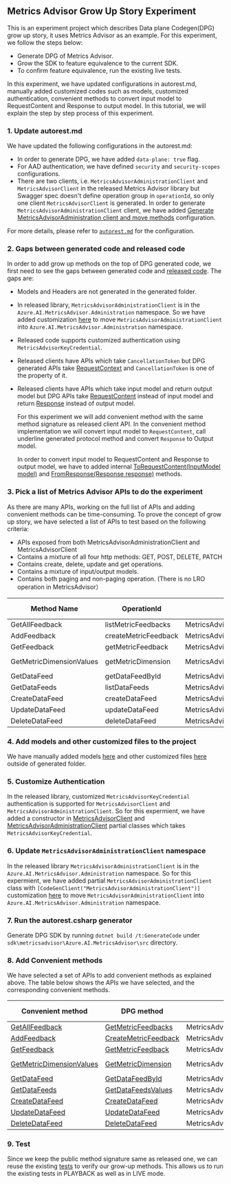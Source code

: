 ## Metrics Advisor Grow Up Story Experiment

This is an experiment project which describes Data plane Codegen(DPG) grow up story, it uses Metrics Advisor as an example. For this experiment, we follow the steps below:
- Generate DPG of Metrics Advisor.
- Grow the SDK to feature equivalence to the current SDK. 
- To confirm feature equivalence, run the existing live tests.

In this experiment, we have updated configurations in autorest.md, manually added customized codes such as models, customized authentication, convenient methods to convert input model to RequestContent and Response to output model. In this tutorial, we will explain the step by step process of this experiment.

### 1. Update autorest.md

We have updated the following configurations in the autorest.md:
* In order to generate DPG, we have added `data-plane: true` flag.
* For AAD authentication, we have defined `security` and `security-scopes` configurations.
* There are two clients, i.e. `MetricsAdvisorAdministrationClient` and `MetricsAdvisorClient` in the released Metrics Advisor library but Swagger spec doesn't define operation group in `operationId`, so only one client `MetricsAdvisorClient` is generated. In order to generate `MetricsAdvisorAdministrationClient` client, we have added [Generate MetricsAdvisorAdministration client and move methods](https://github.com/ShivangiReja/azure-sdk-for-net/blob/MetricsAdvisor-Experiment/sdk/metricsadvisor/Azure.AI.MetricsAdvisor/src/autorest.md#generate-metricsadvisoradministration-client-and-move-methods) configuration.

For more details, please refer to [`autorest.md`](https://github.com/ShivangiReja/azure-sdk-for-net/blob/MetricsAdvisor-Experiment/sdk/metricsadvisor/Azure.AI.MetricsAdvisor/src/autorest.md) for the configuration.

### 2. Gaps between generated code and released code

In order to add grow up methods on the top of DPG generated code, we first need to see the gaps between generated code and [released code](https://github.com/Azure/azure-sdk-for-net/tree/main/sdk/metricsadvisor/Azure.AI.MetricsAdvisor/src). The gaps are:

* Models and Headers are not generated in the generated folder.
* In released library, `MetricsAdvisorAdministrationClient` is in the `Azure.AI.MetricsAdvisor.Administration` namespace. So we have added customization [here](https://github.com/ShivangiReja/azure-sdk-for-net/blob/MetricsAdvisor-Experiment/sdk/metricsadvisor/Azure.AI.MetricsAdvisor/src/MetricsAdvisorAdministrationClient.cs#L20) to move `MetricsAdvisorAdministrationClient` into `Azure.AI.MetricsAdvisor.Administration` namespace.
* Released code supports customized authentication using `MetricsAdvisorKeyCredential`.
* Released clients have APIs which take `CancellationToken` but DPG generated APIs take [RequestContext](https://github.com/Azure/azure-sdk-for-net/blob/main/sdk/core/Azure.Core/src/RequestContext.cs#L15) and `CancellationToken` is one of the property of it.
* Released clients have APIs which take input model and return output model but DPG APIs take [RequestContent](https://github.com/Azure/azure-sdk-for-net/blob/main/sdk/core/Azure.Core/src/RequestContent.cs#L18) instead of input model and return [Response](https://github.com/Azure/azure-sdk-for-net/blob/main/sdk/core/Azure.Core/src/Response.cs) instead of output model.

  For this experiment we will add convenient method with the same method signature as released client API. In the convenient method implementation we will convert input model to `RequestContent`, call underline generated protocol method and convert `Response` to Output model.

  In order to convert input model to RequestContent and Response to output model, we have to added internal [ToRequestContent(InputModel model)](https://github.com/ShivangiReja/azure-sdk-for-net/blob/MetricsAdvisor-Experiment/sdk/metricsadvisor/Azure.AI.MetricsAdvisor/src/Models/DataFeedDetail.Serialization.cs#L493) and [FromResponse(Response response)](https://github.com/ShivangiReja/azure-sdk-for-net/blob/MetricsAdvisor-Experiment/sdk/metricsadvisor/Azure.AI.MetricsAdvisor/src/Models/DataFeedDetail.Serialization.cs#L487) methods.


### 3. Pick a list of Metrics Advisor APIs to do the experiment

As there are many APIs, working on the full list of APIs and adding convenient methods can be time-consuming. To prove the concept of grow up story, we have selected a list of APIs to test based on the following criteria:

* APIs exposed from both MetricsAdvisorAdministrationClient and MetricsAdvisorClient
* Contains a mixture of all four http methods:  GET, POST, DELETE, PATCH
* Contains create, delete, update and get operations.
* Contains a mixture of input/output models.
* Contains both paging and non-paging operation. (There is no LRO operation in MetricsAdvisor）


| Method Name                                     | OperationId                                   | Client                                 | HTTP Method | Return type| Parameters
|-----------------------------------------|-----------------------------------------|-----------------------------------------|-------------------------------------------------------------------------------|--------------|--------------|
| GetAllFeedback | listMetricFeedbacks | MetricsAdvisorClient               | POST   | `Pageable<MetricFeedback>`    | `string`, `GetAllFeedbackOptions`|
| AddFeedback | createMetricFeedback | MetricsAdvisorClient               | POST   | `<Response<MetricFeedback>`    | `MetricFeedback` |
| GetFeedback | getMetricFeedback | MetricsAdvisorClient               | GET   | `Response<MetricFeedback>`    | `string` |
| GetMetricDimensionValues | getMetricDimension       | MetricsAdvisorClient               | POST    | `Pageable<string>`   | `string`, `string`, `GetMetricDimensionValuesOptions`|
| GetDataFeed   | getDataFeedById     | MetricsAdvisorAdministrationClient       | GET  | `Response<DataFeed>`         | `string` |
| GetDataFeeds | listDataFeeds     | MetricsAdvisorAdministrationClient              | GET  | `Pageable<DataFeed>`   | `GetDataFeedsOptions` |
| CreateDataFeed | createDataFeed     | MetricsAdvisorAdministrationClient          | POST | `Response<DataFeed>`   | `DataFeed` |
| UpdateDataFeed | updateDataFeed     | MetricsAdvisorAdministrationClient        | PATCH   | `Response<DataFeed>`  | `DataFeed` |
| DeleteDataFeed | deleteDataFeed     | MetricsAdvisorAdministrationClient         | DELETE    | `Response`  |    `string` |

### 4. Add models and other customized files to the project

We have manually added models [here](https://github.com/ShivangiReja/azure-sdk-for-net/tree/MetricsAdvisor-Experiment/sdk/metricsadvisor/Azure.AI.MetricsAdvisor/src/Models) and other customized files [here](https://github.com/ShivangiReja/azure-sdk-for-net/tree/MetricsAdvisor-Experiment/sdk/metricsadvisor/Azure.AI.MetricsAdvisor/src) outside of generated folder.

### 5. Customize Authentication

In the released library, customized `MetricsAdvisorKeyCredential` authentication is supported for `MetricsAdvisorClient` and `MetricsAdvisorAdministrationClient`. So for this expermient, we have added a constructor in [MetricsAdvisorClient](https://github.com/ShivangiReja/azure-sdk-for-net/blob/MetricsAdvisor-Experiment/sdk/metricsadvisor/Azure.AI.MetricsAdvisor/src/MetricsAdvisorClient.cs#L36) and [MetricsAdvisorAdministrationClient](https://github.com/ShivangiReja/azure-sdk-for-net/blob/MetricsAdvisor-Experiment/sdk/metricsadvisor/Azure.AI.MetricsAdvisor/src/MetricsAdvisorAdministrationClient.cs#L41) partial classes which takes  `MetricsAdvisorKeyCredential`.

### 6. Update `MetricsAdvisorAdministrationClient` namespace

In the released library `MetricsAdvisorAdministrationClient` is in the `Azure.AI.MetricsAdvisor.Administration` namespace. So for this expermient, we have added partial `MetricsAdvisorAdministrationClient` class with `[CodeGenClient("MetricsAdvisorAdministrationClient")]` customization [here](https://github.com/ShivangiReja/azure-sdk-for-net/blob/MetricsAdvisor-Experiment/sdk/metricsadvisor/Azure.AI.MetricsAdvisor/src/MetricsAdvisorAdministrationClient.cs#L20) to move `MetricsAdvisorAdministrationClient` into `Azure.AI.MetricsAdvisor.Administration` namespace.

### 7. Run the autorest.csharp generator

Generate DPG SDK by running `dotnet build /t:GenerateCode` under `sdk\metricsadvisor\Azure.AI.MetricsAdvisor\src` directory.

### 8. Add Convenient methods

We have selected a set of APIs to add convenient methods as explained above. The table below shows the APIs we have selected, and the corresponding convenient methods.

| Convenient method                                     | DPG method                                   | Client                                 | HTTP Method | Return type| Parameters
|-----------------------------------------|-----------------------------------------|-----------------------------------------|-------------------------------------------------------------------------------|--------------|--------------|
| [GetAllFeedback](https://github.com/ShivangiReja/azure-sdk-for-net/blob/MetricsAdvisor-Experiment/sdk/metricsadvisor/Azure.AI.MetricsAdvisor/src/MetricsAdvisorClient.cs#L163-L256) | [GetMetricFeedbacks](https://github.com/ShivangiReja/azure-sdk-for-net/blob/MetricsAdvisor-Experiment/sdk/metricsadvisor/Azure.AI.MetricsAdvisor/src/Generated/MetricsAdvisorClient.cs#L1507-L1587) | MetricsAdvisorClient               | POST   | `Pageable<MetricFeedback>`    | `string`, `GetAllFeedbackOptions`|
| [AddFeedback](https://github.com/ShivangiReja/azure-sdk-for-net/blob/MetricsAdvisor-Experiment/sdk/metricsadvisor/Azure.AI.MetricsAdvisor/src/MetricsAdvisorClient.cs#L268-L350) | [CreateMetricFeedback](https://github.com/ShivangiReja/azure-sdk-for-net/blob/MetricsAdvisor-Experiment/sdk/metricsadvisor/Azure.AI.MetricsAdvisor/src/Generated/MetricsAdvisorClient.cs#L448-L507) | MetricsAdvisorClient               | POST   | `<Response<MetricFeedback>`    | `MetricFeedback` |
| [GetFeedback](https://github.com/ShivangiReja/azure-sdk-for-net/blob/MetricsAdvisor-Experiment/sdk/metricsadvisor/Azure.AI.MetricsAdvisor/src/MetricsAdvisorClient.cs#L362-L418) | [GetMetricFeedback](https://github.com/ShivangiReja/azure-sdk-for-net/blob/MetricsAdvisor-Experiment/sdk/metricsadvisor/Azure.AI.MetricsAdvisor/src/Generated/MetricsAdvisorClient.cs#L1507-L1587) | MetricsAdvisorClient               | GET   | `Response<MetricFeedback>`    | `string` |
| [GetMetricDimensionValues](https://github.com/ShivangiReja/azure-sdk-for-net/blob/MetricsAdvisor-Experiment/sdk/metricsadvisor/Azure.AI.MetricsAdvisor/src/MetricsAdvisorClient.cs#L72-L145) | [GetMetricDimension](https://github.com/ShivangiReja/azure-sdk-for-net/blob/MetricsAdvisor-Experiment/sdk/metricsadvisor/Azure.AI.MetricsAdvisor/src/Generated/MetricsAdvisorClient.cs#L1721-L1785)       | MetricsAdvisorClient               | POST    | `Pageable<string>`   | `string`, `string`, `GetMetricDimensionValuesOptions`|
| [GetDataFeed](https://github.com/ShivangiReja/azure-sdk-for-net/blob/MetricsAdvisor-Experiment/sdk/metricsadvisor/Azure.AI.MetricsAdvisor/src/MetricsAdvisorAdministrationClient.cs#L77-L134)   | [GetDataFeedById](https://github.com/ShivangiReja/azure-sdk-for-net/blob/MetricsAdvisor-Experiment/sdk/metricsadvisor/Azure.AI.MetricsAdvisor/src/Generated/MetricsAdvisorAdministrationClient.cs#L1842-L1930)     | MetricsAdvisorAdministrationClient       | GET  | `Response<DataFeed>`         | `string` |
| [GetDataFeeds](https://github.com/ShivangiReja/azure-sdk-for-net/blob/MetricsAdvisor-Experiment/sdk/metricsadvisor/Azure.AI.MetricsAdvisor/src/MetricsAdvisorAdministrationClient.cs#L144-L214) | [GetDataFeedsValues](https://github.com/ShivangiReja/azure-sdk-for-net/blob/MetricsAdvisor-Experiment/sdk/metricsadvisor/Azure.AI.MetricsAdvisor/src/Generated/MetricsAdvisorAdministrationClient.cs#L2967-L3068)     | MetricsAdvisorAdministrationClient              | GET  | `Pageable<DataFeed>`   | `GetDataFeedsOptions` |
| [CreateDataFeed](https://github.com/ShivangiReja/azure-sdk-for-net/blob/MetricsAdvisor-Experiment/sdk/metricsadvisor/Azure.AI.MetricsAdvisor/src/MetricsAdvisorAdministrationClient.cs#L227-L291) | [CreateDataFeed](https://github.com/ShivangiReja/azure-sdk-for-net/blob/MetricsAdvisor-Experiment/sdk/metricsadvisor/Azure.AI.MetricsAdvisor/src/Generated/MetricsAdvisorAdministrationClient.cs#L1689-L1782)     | MetricsAdvisorAdministrationClient          | POST | `Response<DataFeed>`   | `DataFeed` |
| [UpdateDataFeed](https://github.com/ShivangiReja/azure-sdk-for-net/blob/MetricsAdvisor-Experiment/sdk/metricsadvisor/Azure.AI.MetricsAdvisor/src/MetricsAdvisorAdministrationClient.cs#L304-L357) | [UpdateDataFeed](https://github.com/ShivangiReja/azure-sdk-for-net/blob/MetricsAdvisor-Experiment/sdk/metricsadvisor/Azure.AI.MetricsAdvisor/src/Generated/MetricsAdvisorAdministrationClient.cs#L2018-L2138)     | MetricsAdvisorAdministrationClient        | PATCH   | `Response<DataFeed>`  | `DataFeed` |
| [DeleteDataFeed](https://github.com/ShivangiReja/azure-sdk-for-net/blob/MetricsAdvisor-Experiment/sdk/metricsadvisor/Azure.AI.MetricsAdvisor/src/MetricsAdvisorAdministrationClient.cs#L369-L399) | [DeleteDataFeed](https://github.com/ShivangiReja/azure-sdk-for-net/blob/MetricsAdvisor-Experiment/sdk/metricsadvisor/Azure.AI.MetricsAdvisor/src/Generated/MetricsAdvisorAdministrationClient.cs#L2152-L2194)     | MetricsAdvisorAdministrationClient         | DELETE    | `Response`  |    `string` |


### 9. Test

Since we keep the public method signature same as released one, we can reuse the existing [tests](https://github.com/haolingdong-msft/metrics-advisor-poc/blob/master/src/test/java/com/azure/ai/metricsadvisor) to verify our grow-up methods. This allows us to run the existing tests in PLAYBACK as well as in LIVE mode.